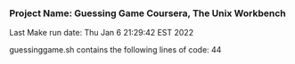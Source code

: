 <h3>Project Name: Guessing Game </h3)
<h4>Coursera, The Unix Workbench</h4>

Last Make run date:
Thu Jan  6 21:29:42 EST 2022

guessinggame.sh contains the following lines of code:
44
